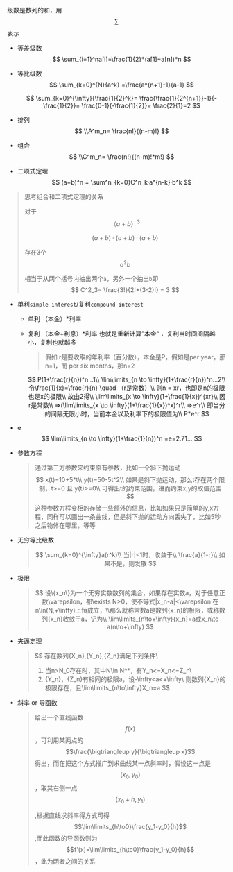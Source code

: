 级数是数列的和，用
$$
\sum
$$
表示



+ 等差级数
  $$
  \sum_{i=1}^na[i]=\frac{1}{2}*(a[1]+a[n])*n
  $$
  
+ 等比级数
  $$
  \sum_{k=0}^{N}{a^k}
  =\frac{a^{n+1}-1}{a-1}
  $$
  
  $$
  \sum_{k=0}^{\infty}{\frac{1}{2}^k}=
  \frac{\frac{1}{2^{n+1}}-1}{-\frac{1}{2}}=
  \frac{0-1}{-\frac{1}{2}}=
  \frac{2}{1}=2
  $$
  
+ 排列
  $$
  \\A^m_n=
  \frac{n!}{(n-m)!}
  $$

+ 组合
  $$
  \\C^m_n=
  \frac{n!}{(n-m)!*m!}
  $$
  
+ 二项式定理
  $$
  (a+b)^n = 
  \sum^n_{k=0}C^n_k·a^{n-k}·b^k
  $$

> 思考组合和二项式定理的关系
>
> 对于 
> $$
> （a+b）^3
> $$
>
> $$
> (a+b)·(a+b)·(a+b)
> $$
>
> 存在3个
> $$
> a^2b
> $$
> 
>
> 相当于从两个括号内抽出两个`a`，另外一个抽出`b`即
> $$
> C^2_3=
> \frac{3!}{2!*(3-2)!} =
> 3
> $$
> 

+ 单利`simple interest`/复利`compound interest`

  + 单利 （本金）*利率 

  + 复利  （本金+利息）*利率    也就是重新计算”本金“ ，复利当时间间隔越小，复利也就越多

    > 假如 r是要收取的年利率（百分数），本金是P，假如是per year，那n=1，而 per six months，那n=2
    
    $$
    P(1+\frac{r}{n})^n...1\\
    \lim\limits_{n \to \infty}(1+\frac{r}{n})^n...2\\
    令\frac{1}{x}=\frac{r}{n} \quad （r是常数）\\
    则n = xr，也即是n的极限也是x的极限\\
    故由2得\\
    \lim\limits_{x \to \infty}(1+\frac{1}{x})^{xr}\\
    因r是常数\\
    =>(\lim\limits_{x \to \infty}(1+\frac{1}{x})^x)^r\\
    =>e^r\\
    即当分的间隔无限小时，当前本金以及利率下的极限值为\\
    P*e^r
    $$
  
+ e
  $$
  \lim\limits_{n \to \infty}(1+\frac{1}{n})^n =e=2.71...
  $$

+ 参数方程

  > 通过第三方参数来约束原有参数，比如一个斜下抛运动
  > $$
  > x(t)=10+5*t\\
  > y(t)=50-5t^2\\
  > 如果是斜下抛运动，那么t存在两个限制，t>=0 且 y(t)>=0\\
  > 可得出t的约束范围，进而约束x,y的取值范围
  > $$
  > 这种参数方程变相的存储一些额外的信息，比如如果只是简单的y,x方程，同样可以画出一条曲线，但是斜下抛的运动方向丢失了，比如5秒之后物体在哪里，等等 

+ 无穷等比级数

  >$$
  >\sum_{k=0}^{\infty}a(r^k)\\
  >当|r|<1时，收敛于\\
  >\frac{a}{1-r}\\
  >如果不是，则发散
  >$$

+ 极限

  > $$
  > 设\{x_n\}为一个无穷实数数列的集合，如果存在实数a，对于任意正数\varepsilon，都\exists N>0，使不等式|x_n-a|<\varepsilon 在n\in(N,+\infty)上恒成立，\\那么就称常数a是数列{x_n}的极限，或称数列{x_n}收敛于a，记为\\
  > \lim\limits_{n\to+\infty}{x_n}=a或x_n\to a(n\to+\infty)
  > $$
  >
  > 

+ 夹逼定理

  >
  >$$
  >存在数列\{X_n\},\{Y_n\},\{Z_n\}满足下列条件\\
  >1. 当n>N_0存在时，其中N\in N^*，有Y_n<=X_n<=Z_n\\
  >2. \{Y_n\}，\{Z_n\}有相同的极限a，设-\infty<a<+\infty\\
  >则数列\{X_n\}的极限存在，且\lim\limits_{n\to\infty}X_n=a
  >$$
  >

+ 斜率 or 导函数

  > 给出一个直线函数$$f(x)$$，可利用某两点的$$\frac{\bigtriangleup y}{\bigtriangleup x}$$得出，而在把这个方式推广到求曲线某一点斜率时，假设这一点是$$(x_0,y_0)$$，取其右侧一点$$(x_0+h,y_1)$$
  >
  > ,根据直线求斜率得方式可得$$\lim\limits_{h\to0}\frac{y_1-y_0}{h}$$,而此函数的导函数则为$$f'(x)=\lim\limits_{h\to0}\frac{y_1-y_0}{h}$$，此为两者之间的关系
  >
  >  

